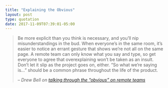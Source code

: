 ```yaml
---
title: "Explaining the Obvious"
layout: post
type: quotation
date: 2017-11-09T07:39:01-05:00
---
```


> Be more explicit than you think is necessary, and you’ll nip misunderstandings in the bud. When everyone’s in the same room, it’s easier to notice an errant gesture that shows we’re not all on the same page. A remote team can only know what you say and type, so get everyone to agree that overexplaining won’t be taken as an insult. Don’t let it slip as the project goes on, either. “So what we’re saying is…” should be a common phrase throughout the life of the product.
>
> – <cite>Drew Bell on [talking through the “obvious” on remote teams](https://trackchanges.postlight.com/five-ways-to-maintain-a-strong-remote-product-team-5d430c164ddf)</cite>
